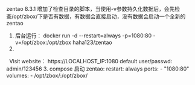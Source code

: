 zentao 8.3.1
增加了检查目录的脚本，当使用-v参数持久化数据后，会先检查/opt/zbox/下是否有数据，有数据会直接启动，没有数据会启动一个全新的zentao
1. 后台运行：
   docker run -d --restart=always -p=1080:80 -v=/opt/zbox:/opt/zbox  haha123/zentao
2.
   Visit website： https://LOCALHOST_IP:1080 default user/passwd: admin/123456
3. compose 启动
   zentao:
    restart: always
    ports:
        -  "1080:80"
    volumes:
        -  /opt/zbox/:/opt/zbox/
        



